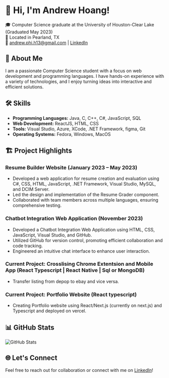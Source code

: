 # 👋 Hi, I'm Andrew Hoang!

🎓 Computer Science graduate at the University of Houston-Clear Lake (Graduated May 2023)  
📍 Located in Pearland, TX  
📧 andrew.phi.h13@gmail.com | [LinkedIn](https://www.linkedin.com/in/andrew-h13/)

## 🚀 About Me

I am a passionate Computer Science student with a focus on web development and programming languages. I have hands-on experience with a variety of technologies, and I enjoy turning ideas into interactive and efficient solutions.

## 🛠️ Skills

- **Programming Languages:** Java, C, C++, C#, JavaScript, SQL
- **Web Development:** ReactJS, HTML, CSS
- **Tools:** Visual Studio, Azure, XCode, .NET Framework, figma, Git
- **Operating Systems:** Fedora, Windows, MacOS

## 🏗️ Project Highlights

### Resume Builder Website (January 2023 – May 2023)

- Developed a web application for resume creation and evaluation using C#, CSS, HTML, JavaScript, .NET Framework, Visual Studio, MySQL, and DCIM Server.
- Led the design and implementation of the Resume Grader component.
- Collaborated with team members across multiple languages, ensuring comprehensive testing.

### Chatbot Integration Web Application (November 2023)

- Developed a Chatbot Integration Web Application using HTML, CSS, JavaScript, Visual Studio, and GitHub.
- Utilized GitHub for version control, promoting efficient collaboration and code tracking.
- Engineered an intuitive chat interface to enhance user interaction.

 ### Current Project: Crosslising Chrome Extentsion and Mobile App (React Typescript | React Native | Sql or MongoDB)

- Transfer listing from depop to ebay and vice versa.

### Current Project: Portfolio Website (React typescript)

- Creating Portfolio website using React/Next.js (currently on next.js) and Typescript and deployed on vercel.

## 📊 GitHub Stats

![GitHub Stats](https://github-readme-stats.vercel.app/api?username=Andrew-h13&show_icons=true&count_private=true)

## 🌐 Let's Connect

Feel free to reach out for collaboration or connect with me on [LinkedIn](https://www.linkedin.com/in/andrew-h13/)!



<!--
**Andrew-h13/Andrew-h13** is a ✨ _special_ ✨ repository because its `README.md` (this file) appears on your GitHub profile.

Here are some ideas to get you started:

- 🔭 I’m currently working on ...
- 🌱 I’m currently learning ...
- 👯 I’m looking to collaborate on ...
- 🤔 I’m looking for help with ...
- 💬 Ask me about ...
- 📫 How to reach me: ...
- 😄 Pronouns: ...
- ⚡ Fun fact: ...
-->

